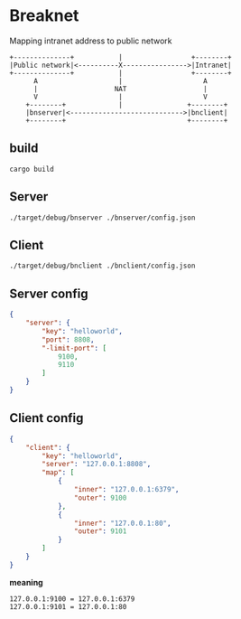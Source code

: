# Breaknet

Mapping intranet address to public network

```text
+--------------+           |                 +--------+
|Public network|<----------X---------------->|Intranet|
+--------------+           |                 +--------+
      A                    |                    A
      |                   NAT                   |
      V                    |                    V
    +--------+             |                +--------+
    |bnserver|<---------------------------->|bnclient|
    +--------+                              +--------+
```

## build

`cargo build`

## Server

`./target/debug/bnserver ./bnserver/config.json`

## Client

`./target/debug/bnclient ./bnclient/config.json`

## Server config

```json
{
    "server": {
        "key": "helloworld",
        "port": 8808,
        "-limit-port": [
            9100,
            9110
        ]
    }
}
```

## Client config

```json
{
    "client": {
        "key": "helloworld",
        "server": "127.0.0.1:8808",
        "map": [
            {
                "inner": "127.0.0.1:6379",
                "outer": 9100
            },
            {
                "inner": "127.0.0.1:80",
                "outer": 9101
            }
        ]
    }
}
```

**meaning**

```text
127.0.0.1:9100 = 127.0.0.1:6379
127.0.0.1:9101 = 127.0.0.1:80
```

